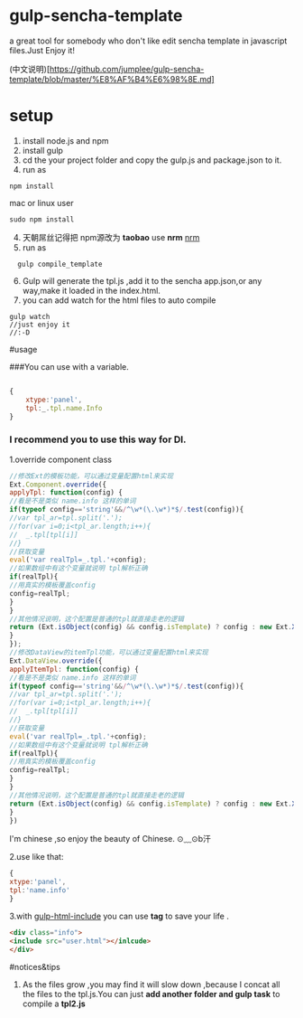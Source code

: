 # gulp-sencha-template
a great tool for somebody who don't like edit sencha template in javascript files.Just Enjoy it!

(中文说明)[https://github.com/jumplee/gulp-sencha-template/blob/master/%E8%AF%B4%E6%98%8E.md]

# setup
1. install node.js and npm
2. install gulp
3. cd the your project folder and copy the gulp.js and package.json to it.
4. run as 
```dash
npm install 
```
mac or linux user
```dash
sudo npm install
```
4. 天朝屌丝记得把 npm源改为 **taobao** use **nrm**
  [nrm](http://www.tuicool.com/articles/nYjqeu)
5. run as 
```dash
  gulp compile_template
```


6. Gulp will generate the tpl.js ,add it to the sencha app.json,or any way,make it loaded in the index.html.
7. you can add watch for the html files to auto compile
```dash
gulp watch
//just enjoy it
//:-D
```

#usage

###You can use with a variable.


```javascript

{
    xtype:'panel',
    tpl:_.tpl.name.Info
}
```
### I recommend you to use this way for DI.

1.override component class

```javascript
//修改Ext的模板功能，可以通过变量配置html来实现
Ext.Component.override({
applyTpl: function(config) {
//看是不是类似 name.info 这样的单词
if(typeof config=='string'&&/^\w*(\.\w*)*$/.test(config)){
//var tpl_ar=tpl.split('.');
//for(var i=0;i<tpl_ar.length;i++){
//	_.tpl[tpl[i]]
//}
//获取变量
eval('var realTpl=_.tpl.'+config);
//如果数组中有这个变量就说明 tpl解析正确
if(realTpl){
//用真实的模板覆盖config
config=realTpl;
}
}
//其他情况说明，这个配置是普通的tpl就直接走老的逻辑
return (Ext.isObject(config) && config.isTemplate) ? config : new Ext.XTemplate(config);
}
});
//修改DataView的itemTpl功能，可以通过变量配置html来实现
Ext.DataView.override({
applyItemTpl: function(config) {
//看是不是类似 name.info 这样的单词
if(typeof config=='string'&&/^\w*(\.\w*)*$/.test(config)){
//var tpl_ar=tpl.split('.');
//for(var i=0;i<tpl_ar.length;i++){
//	_.tpl[tpl[i]]
//}
//获取变量
eval('var realTpl=_.tpl.'+config);
//如果数组中有这个变量就说明 tpl解析正确
if(realTpl){
//用真实的模板覆盖config
config=realTpl;
}
}
//其他情况说明，这个配置是普通的tpl就直接走老的逻辑
return (Ext.isObject(config) && config.isTemplate) ? config : new Ext.XTemplate(config);
}
})

```
I'm chinese ,so enjoy the beauty of Chinese. ⊙﹏⊙b汗

2.use like that:

```javascript
{
xtype:'panel',
tpl:'name.info'
}

```

3.with [gulp-html-include](https://www.npmjs.com/package/gulp-html-tag-include) you  can use **<inlcude> tag** to save your life .

```html
<div class="info">
<include src="user.html"></inlcude>
</div>
```

#notices&tips
1. As the files grow ,you may find it will slow down ,because I concat all the files to the tpl.js.You can just **add another folder and gulp task** to compile a **tpl2.js**
